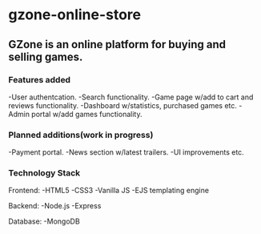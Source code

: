 # gzone-online-store
## GZone is an online platform for buying and selling games. 
### Features added
-User authentcation.
-Search functionality.
-Game page w/add to cart and reviews functionality.
-Dashboard w/statistics, purchased games etc.
-Admin portal w/add games functionality.

### Planned additions(work in progress)
-Payment portal.
-News section w/latest trailers.
-UI improvements etc.

### Technology Stack
Frontend:
-HTML5
-CSS3
-Vanilla JS
-EJS templating engine

Backend:
-Node.js
-Express

Database:
-MongoDB
